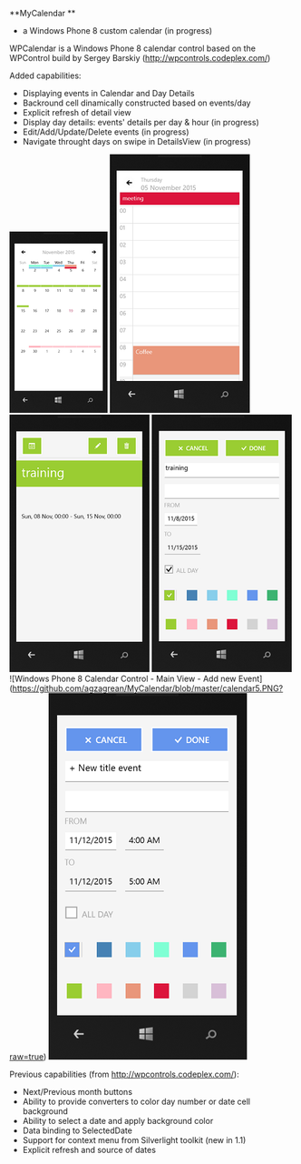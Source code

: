 **MyCalendar **
- a Windows Phone  8 custom calendar (in progress)

WPCalendar is a  Windows Phone 8 calendar control based on the WPControl build by Sergey Barskiy (http://wpcontrols.codeplex.com/)

Added capabilities:
 * Displaying events in Calendar and Day Details
 * Backround cell dinamically constructed based on events/day 
 * Explicit refresh of detail view 
 * Display day details: events' details per day & hour (in progress)
 * Edit/Add/Update/Delete events (in progress)
 * Navigate throught days on swipe in DetailsView (in progress)
 
![Windows Phone 8 Calendar Control - Day View](https://github.com/agzagrean/MyCalendar/blob/master/calendar1.PNG?raw=true)
![Windows Phone 8 Calendar Control - Day View](https://github.com/agzagrean/MyCalendar/blob/master/calendar2.PNG?raw=true)
![Windows Phone 8 Calendar Control - Edit/Delete View](https://github.com/agzagrean/MyCalendar/blob/master/calendar3.PNG?raw=true)
![Windows Phone 8 Calendar Control - Update View](https://github.com/agzagrean/MyCalendar/blob/master/calendar4.PNG?raw=true)
![Windows Phone 8 Calendar Control - Main View - Add new Event]
(https://github.com/agzagrean/MyCalendar/blob/master/calendar5.PNG?raw=true)
![Windows Phone 8 Calendar Control - Add/UpdateView - Add new event](https://github.com/agzagrean/MyCalendar/blob/master/calendar6.PNG?raw=true)

Previous capabilities (from http://wpcontrols.codeplex.com/):
* Next/Previous month buttons
* Ability to provide converters to color day number or date cell background
* Ability to select a date and apply background color
* Data binding to SelectedDate
* Support for context menu from Silverlight toolkit (new in 1.1)
* Explicit refresh and source of dates


